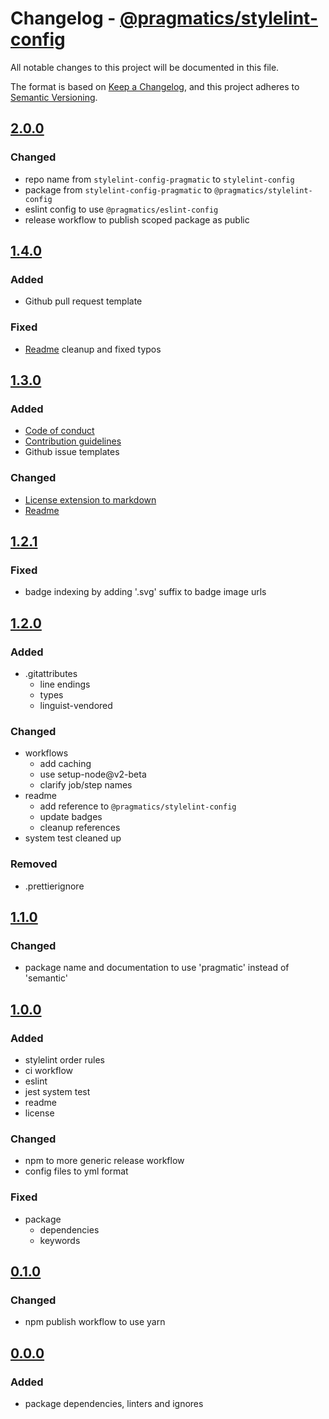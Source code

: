 # Changelog - [@pragmatics/stylelint-config]

All notable changes to this project will be documented in this file.

The format is based on [Keep a Changelog](https://keepachangelog.com/en/1.0.0/),
and this project adheres to [Semantic Versioning](https://semver.org/spec/v2.0.0.html).

## [2.0.0]

### Changed

- repo name from `stylelint-config-pragmatic` to `stylelint-config`
- package from `stylelint-config-pragmatic` to `@pragmatics/stylelint-config`
- eslint config to use `@pragmatics/eslint-config`
- release workflow to publish scoped package as public

## [1.4.0]

### Added

- Github pull request template

### Fixed

- [Readme](README.md) cleanup and fixed typos

## [1.3.0]

### Added

- [Code of conduct](CODE_OF_CONDUCT.md)
- [Contribution guidelines](CONTRIBUTING.md)
- Github issue templates

### Changed

- [License extension to markdown](LICENSE.md)
- [Readme](README.md)

## [1.2.1]

### Fixed

- badge indexing by adding '.svg' suffix to badge image urls

## [1.2.0]

### Added

- .gitattributes
  - line endings
  - types
  - linguist-vendored

### Changed

- workflows
  - add caching
  - use setup-node@v2-beta
  - clarify job/step names
- readme
  - add reference to `@pragmatics/stylelint-config`
  - update badges
  - cleanup references
- system test cleaned up

### Removed

- .prettierignore

## [1.1.0]

### Changed

- package name and documentation to use 'pragmatic' instead of 'semantic'

## [1.0.0]

### Added

- stylelint order rules
- ci workflow
- eslint
- jest system test
- readme
- license

### Changed

- npm to more generic release workflow
- config files to yml format

### Fixed

- package
  - dependencies
  - keywords

## [0.1.0]

### Changed

- npm publish workflow to use yarn

## [0.0.0]

### Added

- package dependencies, linters and ignores

[2.0.0]: https://github.com/pvds/stylelint-config-order/tree/2.0.0
[1.4.0]: https://github.com/pvds/stylelint-config-order/tree/1.4.0
[1.3.0]: https://github.com/pvds/stylelint-config-order/tree/1.3.0
[1.2.1]: https://github.com/pvds/stylelint-config-order/tree/1.2.1
[1.2.0]: https://github.com/pvds/stylelint-config-order/tree/1.2.0
[1.1.0]: https://github.com/pvds/stylelint-config-order/tree/1.1.0
[1.0.0]: https://github.com/pvds/stylelint-config-order/tree/1.0.0
[0.1.0]: https://github.com/pvds/stylelint-config-order/tree/0.1.0
[0.0.0]: https://github.com/pvds/stylelint-config-order/tree/0.0.0
[@pragmatics/stylelint-config]: https://github.com/pvds/stylelint-config-order
